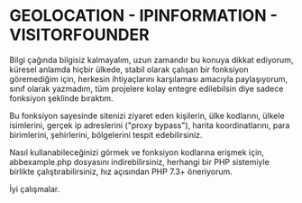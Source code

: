 # GEOLOCATION - IPINFORMATION - VISITORFOUNDER

Bilgi çağında bilgisiz kalmayalım, uzun zamandır bu konuya dikkat ediyorum, küresel anlamda hiçbir ülkede, stabil olarak çalışan bir fonksiyon göremediğim için, herkesin ihtiyaçlarını karşılaması amacıyla paylaşıyorum, sınıf olarak yazmadım, tüm projelere kolay entegre edilebilsin diye sadece fonksiyon şeklinde bıraktım.

Bu fonksiyon sayesinde sitenizi ziyaret eden kişilerin, ülke kodlarını, ülkele isimlerini, gerçek ip adreslerini ("proxy bypass"), harita koordinatlarını, para birimlerini, şehirlerini, bölgelerini tespit edebilirsiniz.

Nasıl kullanabileceğinizi görmek ve fonksiyon kodlarına erişmek için, abbexample.php dosyasını indirebilirsiniz, herhangi bir PHP sistemiyle birlikte çalıştırabilirsiniz, hız açısından PHP 7.3+ öneriyorum.

İyi çalışmalar.
